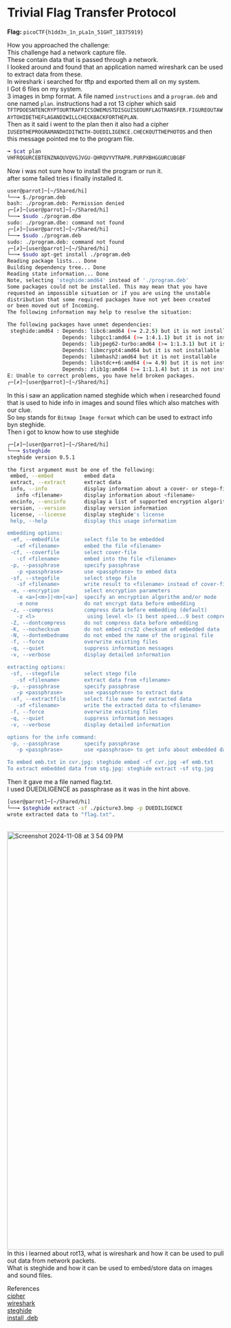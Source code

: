 # Trivial Flag Transfer Protocol

**Flag:** `picoCTF{h1dd3n_1n_pLa1n_51GHT_18375919}`

How you approached the challenge:<br>
This challenge had a network capture file.<br>
These contain data that is passed through a network.<br>
I looked around and found that an application named wireshark can be used to extract data from these.<br>
In wireshark i searched for tftp and exported them all on my system.<br>
I Got 6 files on my system.<br>
3 images in bmp format. A file named `instructions` and a `program.deb` and one named `plan`. instructions had a rot 13 cipher which said `TFTPDOESNTENCRYPTOURTRAFFICSOWEMUSTDISGUISEOURFLAGTRANSFER.FIGUREOUTAWAYTOHIDETHEFLAGANDIWILLCHECKBACKFORTHEPLAN`. <br>
Then as it said i went to the plan then it 
also had a cipher `IUSEDTHEPROGRAMANDHIDITWITH-DUEDILIGENCE.CHECKOUTTHEPHOTOS` and then this message pointed me to the program file.<br>
```bash
╼ $cat plan
VHFRQGURCEBTENZNAQUVQVGJVGU-QHRQVYVTRAPR.PURPXBHGGURCUBGBF
```
Now i was not sure how to install the program or run it.<br>
after some failed tries i finally installed it.<br>
```bash
user@parrot]─[~/Shared/hi]
└──╼ $./program.deb
bash: ./program.deb: Permission denied
┌─[✗]─[user@parrot]─[~/Shared/hi]
└──╼ $sudo ./program.dbe
sudo: ./program.dbe: command not found
┌─[✗]─[user@parrot]─[~/Shared/hi]
└──╼ $sudo ./program.deb
sudo: ./program.deb: command not found
┌─[✗]─[user@parrot]─[~/Shared/hi]
└──╼ $sudo apt-get install ./program.deb
Reading package lists... Done
Building dependency tree... Done
Reading state information... Done
Note, selecting 'steghide:amd64' instead of './program.deb'
Some packages could not be installed. This may mean that you have
requested an impossible situation or if you are using the unstable
distribution that some required packages have not yet been created
or been moved out of Incoming.
The following information may help to resolve the situation:

The following packages have unmet dependencies:
 steghide:amd64 : Depends: libc6:amd64 (>= 2.2.5) but it is not installable
                  Depends: libgcc1:amd64 (>= 1:4.1.1) but it is not installable
                  Depends: libjpeg62-turbo:amd64 (>= 1:1.3.1) but it is not installable
                  Depends: libmcrypt4:amd64 but it is not installable
                  Depends: libmhash2:amd64 but it is not installable
                  Depends: libstdc++6:amd64 (>= 4.9) but it is not installable
                  Depends: zlib1g:amd64 (>= 1:1.1.4) but it is not installable
E: Unable to correct problems, you have held broken packages.
┌─[✗]─[user@parrot]─[~/Shared/hi]
```
In this i saw an application named steghide which when i researched found that is used to hide info in images and sound files which also matches with our clue.<br>
So `bmp` stands for `Bitmap Image format` which can be used to extract info byn steghide.<br>
Then i got to know how to use steghide
```bash
┌─[✗]─[user@parrot]─[~/Shared/hi]
└──╼ $steghide
steghide version 0.5.1

the first argument must be one of the following:
 embed, --embed          embed data
 extract, --extract      extract data
 info, --info            display information about a cover- or stego-file
   info <filename>       display information about <filename>
 encinfo, --encinfo      display a list of supported encryption algorithms
 version, --version      display version information
 license, --license      display steghide's license
 help, --help            display this usage information

embedding options:
 -ef, --embedfile        select file to be embedded
   -ef <filename>        embed the file <filename>
 -cf, --coverfile        select cover-file
   -cf <filename>        embed into the file <filename>
 -p, --passphrase        specify passphrase
   -p <passphrase>       use <passphrase> to embed data
 -sf, --stegofile        select stego file
   -sf <filename>        write result to <filename> instead of cover-file
 -e, --encryption        select encryption parameters
   -e <a>[<m>]|<m>[<a>]  specify an encryption algorithm and/or mode
   -e none               do not encrypt data before embedding
 -z, --compress          compress data before embedding (default)
   -z <l>                 using level <l> (1 best speed...9 best compression)
 -Z, --dontcompress      do not compress data before embedding
 -K, --nochecksum        do not embed crc32 checksum of embedded data
 -N, --dontembedname     do not embed the name of the original file
 -f, --force             overwrite existing files
 -q, --quiet             suppress information messages
 -v, --verbose           display detailed information

extracting options:
 -sf, --stegofile        select stego file
   -sf <filename>        extract data from <filename>
 -p, --passphrase        specify passphrase
   -p <passphrase>       use <passphrase> to extract data
 -xf, --extractfile      select file name for extracted data
   -xf <filename>        write the extracted data to <filename>
 -f, --force             overwrite existing files
 -q, --quiet             suppress information messages
 -v, --verbose           display detailed information

options for the info command:
 -p, --passphrase        specify passphrase
   -p <passphrase>       use <passphrase> to get info about embedded data

To embed emb.txt in cvr.jpg: steghide embed -cf cvr.jpg -ef emb.txt
To extract embedded data from stg.jpg: steghide extract -sf stg.jpg
```
Then it gave me a file named flag.txt.<br>
I used DUEDILIGENCE as passphrase as it was in the hint above.<br>
```bash
[user@parrot]─[~/Shared/hi]
└──╼ $steghide extract -sf ./picture3.bmp -p DUEDILIGENCE
wrote extracted data to "flag.txt".
```
<br>
<img width="973" alt="Screenshot 2024-11-08 at 3 54 09 PM" src="https://github.com/user-attachments/assets/22d132be-e292-4cb1-8f87-859425b0b262">
<br>
In this i learned about rot13, what is wireshark and how it can be used to pull out data from network packets.<br>
What is steghide and how it can be used to embed/store data on images and sound files.<br>

References
<br>
[cipher](https://www.dcode.fr/) <br>
[wireshark](https://www.wireshark.org/docs/wsug_html_chunked/ChapterIntroduction.html) <br>
[steghide](https://medium.com/the-kickstarter/steganography-on-kali-using-steghide-7dfd3293f3fa) <br>
[install .deb](https://phoenixnap.com/kb/install-deb-files-ubuntu)<br>
